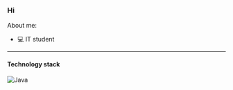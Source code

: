 ### Hi

About me:
- 💻 IT student

--------------
#### Technology stack
![Java](https://img.shields.io/badge/Code-Java-informational?style=flat-square&logo=java&logoColor=white&color=59d16b)

<!-- ![Imareru's GitHub stats](https://github-readme-stats.vercel.app/api?username=imareru&show_icons=true&theme=radical)
 -->
